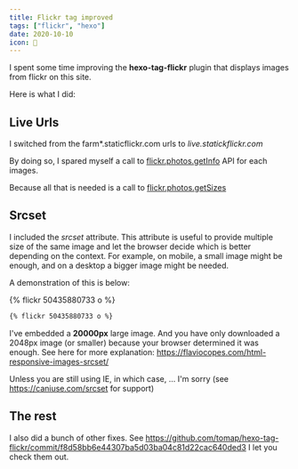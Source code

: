```yaml
---
title: Flickr tag improved
tags: ["flickr", "hexo"]
date: 2020-10-10
icon: 🦥
---
```


I spent some time improving the **hexo-tag-flickr** plugin that displays images from flickr on this site.

Here is what I did:

## Live Urls

I switched from the farm*.staticflickr.com urls to *live.statickflickr.com*

By doing so, I spared myself a call to [flickr.photos.getInfo](https://www.flickr.com/services/api/explore/flickr.photos.getInfo) API for each images.

Because all that is needed is a call to [flickr.photos.getSizes](https://www.flickr.com/services/api/explore/flickr.photos.getSizes)

## Srcset

I included the *srcset* attribute. This attribute is useful to provide multiple size of the same image and let the browser decide which is better depending on the context. For example, on mobile, a small image might be enough, and on a desktop a bigger image might be needed.

A demonstration of this is below:

{% flickr 50435880733 o %}

```md
{% flickr 50435880733 o %}
```

I've embedded a **20000px** large image. And you have only downloaded a 2048px image (or smaller) because your browser determined it was enough. See here for more explanation: https://flaviocopes.com/html-responsive-images-srcset/

Unless you are still using IE, in which case, ... I'm sorry (see https://caniuse.com/srcset for support)

## The rest

I also did a bunch of other fixes. See https://github.com/tomap/hexo-tag-flickr/commit/f8d58bb6e44307ba5d03ba04c81d22cac640ded3 I let you check them out.
